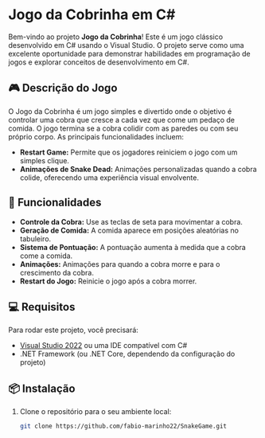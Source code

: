 # Jogo da Cobrinha em C#

Bem-vindo ao projeto **Jogo da Cobrinha**! Este é um jogo clássico desenvolvido em C# usando o Visual Studio. O projeto serve como uma excelente oportunidade para demonstrar habilidades em programação de jogos e explorar conceitos de desenvolvimento em C#.

## 🎮 Descrição do Jogo

O Jogo da Cobrinha é um jogo simples e divertido onde o objetivo é controlar uma cobra que cresce a cada vez que come um pedaço de comida. O jogo termina se a cobra colidir com as paredes ou com seu próprio corpo. As principais funcionalidades incluem:

- **Restart Game:** Permite que os jogadores reiniciem o jogo com um simples clique.
- **Animações de Snake Dead:** Animações personalizadas quando a cobra colide, oferecendo uma experiência visual envolvente.

## 🚀 Funcionalidades

- **Controle da Cobra:** Use as teclas de seta para movimentar a cobra.
- **Geração de Comida:** A comida aparece em posições aleatórias no tabuleiro.
- **Sistema de Pontuação:** A pontuação aumenta à medida que a cobra come a comida.
- **Animações:** Animações para quando a cobra morre e para o crescimento da cobra.
- **Restart do Jogo:** Reinicie o jogo após a cobra morrer.

## 💻 Requisitos

Para rodar este projeto, você precisará:

- [Visual Studio 2022](https://visualstudio.microsoft.com/downloads/) ou uma IDE compatível com C#
- .NET Framework (ou .NET Core, dependendo da configuração do projeto)

## 📦 Instalação

1. Clone o repositório para o seu ambiente local:

   ```bash
   git clone https://github.com/fabio-marinho22/SnakeGame.git
